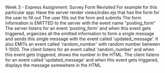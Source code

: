 Week 3 - Express
Assignment: Survey Form Revisited
    For example for this particular app:
    Have the server render views/index.ejs that has the form for the user to fill out
    The user fills out the form and submits
    The form information is EMITTED to the server with the event name "posting_form"
    The server listens for an event 'posting_form' and when this event gets triggered, organizes all the emitted information to form a single message and sends this single message with the event called 'updated_message'. It also EMITs an event called 'random_number' with random number between 1-1000.
    The client listens for an event called 'random_number' and when this event gets triggered, shows the number in the HTML.
    The client listens for an event called 'updated_message' and when this event gets triggered, displays the message somewhere in the HTML